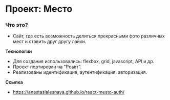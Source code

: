 # Проект: Место

### Что это?

* Сайт, где есть возможность делиться прекрасными фото различных мест и ставить друг другу лайки.

**Технологии**

* Для создания использовались: flexbox, grid, javascript, API и др.
* Проект портирован на "Реакт".
* Реализованы идентификация, аутентификация, авторизация.

**Ссылка**

* https://anastasialesnaya.github.io/react-mesto-auth/